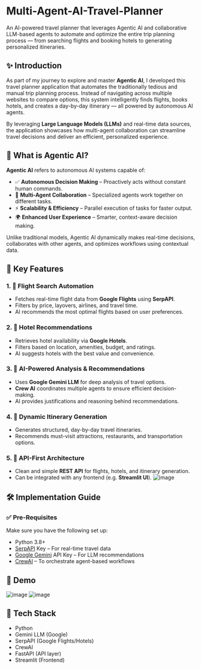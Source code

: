 
# Multi-Agent-AI-Travel-Planner

An AI-powered travel planner that leverages Agentic AI and collaborative LLM-based agents to automate and optimize the entire trip planning process — from searching flights and booking hotels to generating personalized itineraries.

## ✨ Introduction

As part of my journey to explore and master **Agentic AI**, I developed this travel planner application that automates the traditionally tedious and manual trip planning process. Instead of navigating across multiple websites to compare options, this system intelligently finds flights, books hotels, and creates a day-by-day itinerary — all powered by autonomous AI agents.

By leveraging **Large Language Models (LLMs)** and real-time data sources, the application showcases how multi-agent collaboration can streamline travel decisions and deliver an efficient, personalized experience.

## 🤖 What is Agentic AI?

**Agentic AI** refers to autonomous AI systems capable of:

* ✅ **Autonomous Decision Making** – Proactively acts without constant human commands.
* 🔄 **Multi-Agent Collaboration** – Specialized agents work together on different tasks.
* ⚡ **Scalability & Efficiency** – Parallel execution of tasks for faster output.
* 🌍 **Enhanced User Experience** – Smarter, context-aware decision making.

Unlike traditional models, Agentic AI dynamically makes real-time decisions, collaborates with other agents, and optimizes workflows using contextual data.

## 🚀 Key Features

### 1. 🛫 Flight Search Automation

* Fetches real-time flight data from **Google Flights** using **SerpAPI**.
* Filters by price, layovers, airlines, and travel time.
* AI recommends the most optimal flights based on user preferences.

### 2. 🏨 Hotel Recommendations

* Retrieves hotel availability via **Google Hotels**.
* Filters based on location, amenities, budget, and ratings.
* AI suggests hotels with the best value and convenience.

### 3. 🧠 AI-Powered Analysis & Recommendations

* Uses **Google Gemini LLM** for deep analysis of travel options.
* **Crew AI** coordinates multiple agents to ensure efficient decision-making.
* AI provides justifications and reasoning behind recommendations.

### 4. 📅 Dynamic Itinerary Generation

* Generates structured, day-by-day travel itineraries.
* Recommends must-visit attractions, restaurants, and transportation options.

### 5. 🔌 API-First Architecture

* Clean and simple **REST API** for flights, hotels, and itinerary generation.
* Can be integrated with any frontend (e.g. **Streamlit UI**).
  ![image](https://github.com/user-attachments/assets/11b07ef9-6f55-4dc6-ac09-d84b5f464448)

## 🛠️ Implementation Guide

### ✅ Pre-Requisites

Make sure you have the following set up:

* Python 3.8+
* [SerpAPI](https://serpapi.com/) Key – For real-time travel data
* [Google Gemini](https://aistudio.google.com/app/prompts/new_chat) API Key – For LLM recommendations
* [CrewAI](https://crewai.io/) – To orchestrate agent-based workflows

## 📸 Demo

![image](https://github.com/user-attachments/assets/59e6e2b3-e27d-4bfa-b2cf-24f12f82b335)
![image](https://github.com/user-attachments/assets/e50d3c97-47a7-4d07-8a81-a4b85416353e)

## 🧩 Tech Stack

* Python
* Gemini LLM (Google)
* SerpAPI (Google Flights/Hotels)
* CrewAI
* FastAPI (API layer)
* Streamlit (Frontend)

